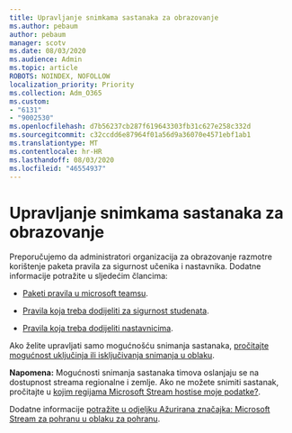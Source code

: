 ```yaml
---
title: Upravljanje snimkama sastanaka za obrazovanje
ms.author: pebaum
author: pebaum
manager: scotv
ms.date: 08/03/2020
ms.audience: Admin
ms.topic: article
ROBOTS: NOINDEX, NOFOLLOW
localization_priority: Priority
ms.collection: Adm_O365
ms.custom:
- "6131"
- "9002530"
ms.openlocfilehash: d7b56237cb287f619643303fb31c627e258c332d
ms.sourcegitcommit: c32ccdd6e87964f01a56d9a36070e4571ebf1ab1
ms.translationtype: MT
ms.contentlocale: hr-HR
ms.lasthandoff: 08/03/2020
ms.locfileid: "46554937"
---
```

# <a name="manage-meeting-recordings-for-education"></a>Upravljanje snimkama sastanaka za obrazovanje

Preporučujemo da administratori organizacija za obrazovanje razmotre korištenje paketa pravila za sigurnost učenika i nastavnika. Dodatne informacije potražite u sljedećim člancima:

- [Paketi pravila u microsoft teamsu](https://docs.microsoft.com/microsoftteams/policy-packages-edu#policy-packages-in-microsoft-teams).  
    
- [Pravila koja treba dodijeliti za sigurnost studenata](https://docs.microsoft.com/microsoftteams/policy-packages-edu#policies-that-should-be-assigned-for-student-safety).

- [Pravila koja treba dodijeliti nastavnicima](https://docs.microsoft.com/microsoftteams/policy-packages-edu#policies-that-should-be-assigned-for-educators).

Ako želite upravljati samo mogućnošću snimanja sastanaka, [pročitajte mogućnost uključinja ili isključivanja snimanja u oblaku](https://docs.microsoft.com/microsoftteams/cloud-recording#turn-on-or-turn-off-cloud-recording).  

**Napomena:** Mogućnosti snimanja sastanaka timova oslanjaju se na dostupnost streama regionalne i zemlje. Ako ne možete snimiti sastanak, pročitajte u [kojim regijama Microsoft Stream hostise moje podatke?](https://docs.microsoft.com/stream/faq#which-regions-does-microsoft-stream-host-my-data-in). 

Dodatne informacije [potražite u odjeljku Ažurirana značajka: Microsoft Stream za pohranu u oblaku za pohranu](https://admin.microsoft.com/AdminPortal/Home#/MessageCenter?id=MC214327).